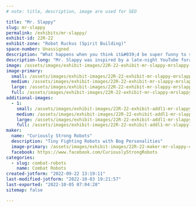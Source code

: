 ```yaml
---
# note: title, description, image are used for SEO

title: "Mr. Slappy"
slug: mr-slappy
permalink: /exhibits/mr-slappy/
exhibit-id: 22R-22
exhibit-zone: "Robot Ruckus (Spirit Building)"
space-number: Unassigned
description: "What happens when you think it&#039;d be super funny to see a robot robot slap fight."
description-long: "Mr. Slappy was inspired by a late-night YouTube foray into the world of Russian Slap fighting where grown men stand there and slap each other across the face until someone gives up or falls down.  While our version is nowhere as large or imposing as that, Mr. Slappy will never back down from a fight and is also always willing to give a friendly wave or high-five to the fans between matches."
image: /assets/images/exhibit-images/22R-22-exhibit-mr-slappy-mrslappy-large.jpg
image-primary: 
  small: /assets/images/exhibit-images/22R-22-exhibit-mr-slappy-mrslappy-small.jpg
  medium: /assets/images/exhibit-images/22R-22-exhibit-mr-slappy-mrslappy-medium.jpg
  large: /assets/images/exhibit-images/22R-22-exhibit-mr-slappy-mrslappy-large.jpg
  full: /assets/images/exhibit-images/22R-22-exhibit-mr-slappy-mrslappy-full.jpg
additional-images: 
  - 1:
    small: /assets/images/exhibit-images/22R-22-exhibit-addl1-mr-slappy-mr-slappy-small.png
    medium: /assets/images/exhibit-images/22R-22-exhibit-addl1-mr-slappy-mr-slappy-medium.png
    large: /assets/images/exhibit-images/22R-22-exhibit-addl1-mr-slappy-mr-slappy-large.png
    full: /assets/images/exhibit-images/22R-22-exhibit-addl1-mr-slappy-mr-slappy-full.png
maker: 
  name: "Curiously Strong Robots"
  description: "Tiny Fighting Robots with Bog Personalities"
  image-primary: /assets/images/exhibit-images/22R-22-maker-mr-slappy-csrteamlogo-redbg-medium.png
  facebook: https://www.facebook.com/CuriouslyStrongRobots
categories: 
  - slug: combat-robots
    name: Combat Robots
created-jotform: "2022-09-22 13:19:11"
last-modified-jotform: "2022-10-03 19:21:57"
last-exported: "2022-10-05 07:04:28"
sitemap: false

---
```

